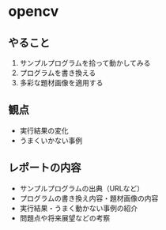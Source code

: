 # opencv

## やること
1.  サンプルプログラムを拾って動かしてみる
2. プログラムを書き換える
3. 多彩な題材画像を適用する

## 観点
- 実行結果の変化
- うまくいかない事例

## レポートの内容
- サンプルプログラムの出典（URLなど）
- プログラムの書き換え内容・題材画像の内容
- 実行結果・うまく動かない事例の紹介
- 問題点や将来展望などの考察
